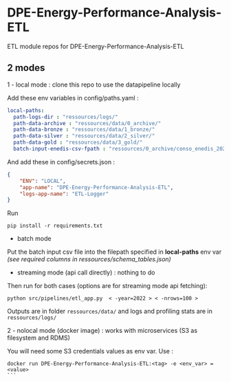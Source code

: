 # DPE-Energy-Performance-Analysis-ETL
ETL module repos for DPE-Energy-Performance-Analysis-ETL

## 2 modes 

1 - local mode : clone this repo to use the datapipeline locally

Add these env variables in config/paths.yaml :
```yaml
local-paths:
  path-logs-dir : "ressources/logs/"
  path-data-archive : "ressources/data/0_archive/"
  path-data-bronze : "ressources/data/1_bronze/"
  path-data-silver : "ressources/data/2_silver/"
  path-data-gold : "ressources/data/3_gold/"
  batch-input-enedis-csv-fpath : "ressources/0_archive/conso_enedis_2022.csv"
```

And add these in config/secrets.json :
```json
{
    "ENV": "LOCAL",
    "app-name": "DPE-Energy-Performance-Analysis-ETL",
    "logs-app-name": "ETL-Logger"
}
```

Run 
```
pip install -r requirements.txt
```

- batch mode

Put the batch input csv file into the filepath specified in **local-paths** env var  
*(see required columns in ressources/schema_tables.json)*

- streaming mode (api call directly) : nothing to do 

Then run for both cases (options are for streaming mode api fetching):
```
python src/pipelines/etl_app.py  < -year=2022 > < -nrows=100 > 
```

Outputs are in folder `ressources/data/` and logs and profiling stats are in `ressources/logs/`


2 - nolocal mode (docker image) : works with microservices (S3 as filesystem and RDMS)

You will need some S3 credentials values as env var. Use :

````
docker run DPE-Energy-Performance-Analysis-ETL:<tag> -e <env_var> = <value>
```
